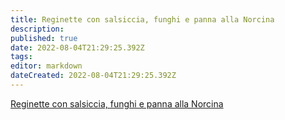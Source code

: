 ```yaml
---
title: Reginette con salsiccia, funghi e panna alla Norcina
description: 
published: true
date: 2022-08-04T21:29:25.392Z
tags: 
editor: markdown
dateCreated: 2022-08-04T21:29:25.392Z
---
```


[Reginette con salsiccia, funghi e panna alla Norcina](https://www.youtube.com/watch?v=0Vrsb54NSNc)